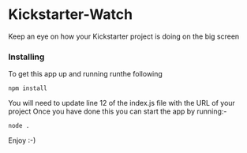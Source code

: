 # Kickstarter-Watch

Keep an eye on how your Kickstarter project is doing on the big screen

### Installing

To get this app up and running runthe following

```
npm install
```

You will need to update line 12 of the index.js file with the URL of your project
Once you have done this you can start the app by running:-

```
node .
```

Enjoy :-)
